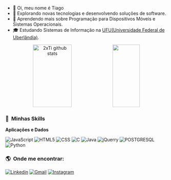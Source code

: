 - 👋 Oi, meu nome é Tiago
- 👀 Explorando novas tecnologias e desenvolvendo soluções de software.
- 🌱 Aprendendo mais sobre Programação para Dispositivos Móveis e Sistemas Operacionais.
- 🎓 Estudando Sistemas de Informação na <a href="https://ufu.br/">UFU(Universidade Federal de Uberlândia)</a>.

<div align="center">
  <img width="49%" height="195px" src="https://github-readme-stats.vercel.app/api?username=2xTi&show_icons=true&count_private=true&hide_border=true&title_color=ff91a4&icon_color=ff91a4&text_color=c9d1d9&bg_color=0d1117" alt="2xTi github stats" /> 
  <img width="41%" height="195px" src="https://github-readme-stats.vercel.app/api/top-langs/?username=2xTi&layout=compact&hide_border=true&title_color=ff91a4&text_color=ff91a4&bg_color=0d1117" />
</div>

<h3> 🚀 &nbsp;Minhas Skills </h3>

**Aplicações e Dados**

  ![JavaScript](https://img.shields.io/badge/JavaScript-F7DF1E?style=for-the-badge&logo=javascript&logoColor=black)
  ![HTML5](https://img.shields.io/badge/HTML5-E34F26?style=for-the-badge&logo=html5&logoColor=white)
  ![CSS](https://img.shields.io/badge/CSS3-1572B6?style=for-the-badge&logo=css3&logoColor=white)
  ![C](https://img.shields.io/badge/C-00599C?style=for-the-badge&logo=c&logoColor=white)
  ![Java](https://img.shields.io/badge/Java-ED8B00?style=for-the-badge&logo=java&logoColor=white)
  ![jQuerry](https://img.shields.io/badge/jQuery-0769AD?style=for-the-badge&logo=jquery&logoColor=white)
  ![POSTGRESQL](https://img.shields.io/badge/PostgreSQL-316192?style=for-the-badge&logo=postgresql&logoColor=white)
  ![Python](https://img.shields.io/badge/Python-3776AB?style=for-the-badge&logo=python&logoColor=white)
  
  <h3> 🌎 &nbsp;Onde me encontrar: </h3> 
  
  [![Linkedin](https://img.shields.io/badge/LinkedIn-0077B5?style=for-the-badge&logo=linkedin&logoColor=white)](https://www.linkedin.com/in/tiagoreisalmeida/)
 [![Gmail](https://img.shields.io/badge/Gmail-D14836?style=for-the-badge&logo=gmail&logoColor=white)](mailto:treisalmeida@gmail.com)
 [![Instagram](https://img.shields.io/badge/Instagram-E4405F?style=for-the-badge&logo=instagram&logoColor=white)](https://www.instagram.com/oreis_tiago/)

